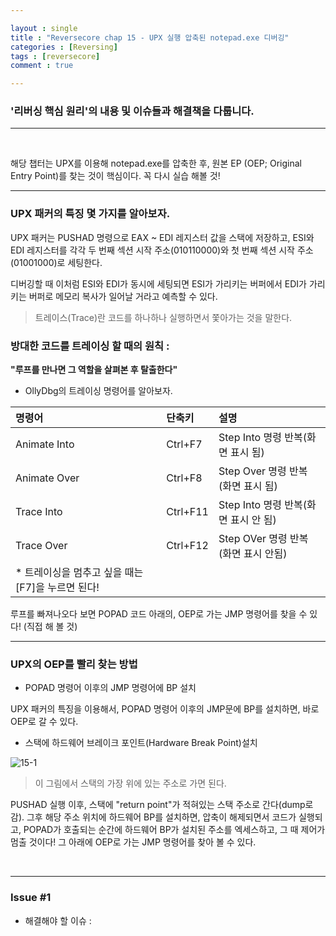 ```yaml
---

layout : single
title : "Reversecore chap 15 - UPX 실행 압축된 notepad.exe 디버깅"
categories : [Reversing]
tags : [reversecore]
comment : true

---
```


### '리버싱 핵심 원리'의 내용 및 이슈들과 해결책을 다룹니다.

---

<br/>


해당 챕터는 UPX를 이용해 notepad.exe를 압축한 후, 원본 EP (OEP; Original Entry Point)를 찾는 것이 핵심이다. 꼭 다시 실습 해볼 것!


---

### UPX 패커의 특징 몇 가지를 알아보자.

UPX 패커는 PUSHAD 명령으로 EAX ~ EDI 레지스터 값을 스택에 저장하고, ESI와 EDI 레지스터를 각각 두 번째 섹션 시작 주소(010110000)와 첫 번째 섹션 시작 주소(01001000)로 세팅한다.

디버깅할 때 이처럼 ESI와 EDI가 동시에 세팅되면 ESI가 가리키는 버퍼에서 EDI가 가리키는 버퍼로 메모리 복사가 일어날 거라고 예측할 수 있다.

> 트레이스(Trace)란 코드를 하나하나 실행하면서 쫓아가는 것을 말한다. 


### 방대한 코드를 트레이싱 할 때의 원칙 : 

**"루프를 만나면 그 역할을 살펴본 후 탈출한다"**

- OllyDbg의 트레이싱 명령어를 알아보자.

명령어 | 단축키 | 설명
|:----|:-----|:-----|
Animate Into | Ctrl+F7 | Step Into 명령 반복(화면 표시 됨)
Animate Over | Ctrl+F8 | Step Over 명령 반복(화면 표시 됨)
Trace Into | Ctrl+F11 | Step Into 명령 반복(화면 표시 안 됨)
Trace Over | Ctrl+F12 | Step OVer 명령 반복(화면 표시 안됨)
* 트레이싱을 멈추고 싶을 때는 [F7]을 누르면 된다!||


루프를 빠져나오다 보면 POPAD 코드 아래의, OEP로 가는 JMP 명령어를 찾을 수 있다! (직접 해 볼 것)

---

### UPX의 OEP를 빨리 찾는 방법

- POPAD 명령어 이후의 JMP 명령어에 BP 설치

UPX 패커의 특징을 이용해서, POPAD 명령어 이후의 JMP문에 BP를 설치하면, 바로 OEP로 갈 수 있다.

- 스택에 하드웨어 브레이크 포인트(Hardware Break Point)설치

![15-1](https://user-images.githubusercontent.com/26838115/45200985-57175280-b2ae-11e8-85d5-91f4d9c932bd.png)

> 이 그림에서 스택의 가장 위에 있는 주소로 가면 된다.

PUSHAD 실행 이후, 스택에 "return point"가 적혀있는 스택 주소로 간다(dump로 감). 그후 해당 주소 위치에 하드웨어 BP를 설치하면, 압축이 해제되면서 코드가 실행되고, POPAD가 호출되는 순간에 하드웨어 BP가 설치된 주소를 엑세스하고, 그 때 제어가 멈출 것이다! 그 아래에 OEP로 가는 JMP 명령어를 찾아 볼 수 있다.


<br/>

---



### Issue #1

- 해결해야 할 이슈 : 

